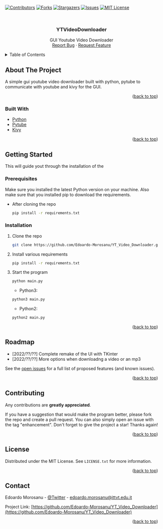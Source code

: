 <div id="top"></div>

[![Contributors][contributors-shield]][contributors-url]
[![Forks][forks-shield]][forks-url]
[![Stargazers][stars-shield]][stars-url]
[![Issues][issues-shield]][issues-url]
[![MIT License][license-shield]][license-url]



<!-- PROJECT LOGO -->
<br />
<div align="center">

<h3 align="center">YTVideoDownloader</h3>

  <p align="center">
    GUI Youtube Video Downloader
    <br>
    <a href="https://github.com/Edoardo-Morosanu/YT_Video_Downloader/issues">Report Bug</a>
    ·
    <a href="https://github.com/Edoardo-Morosanu/YT_Video_Downloader/issues">Request Feature</a>
  </p>
</div>



<!-- TABLE OF CONTENTS -->
<details>
  <summary>Table of Contents</summary>
  <ol>
    <li>
      <a href="#about-the-project">About The Project</a>
      <ul>
        <li><a href="#built-with">Built With</a></li>
      </ul>
    </li>
    <li>
      <a href="#getting-started">Getting Started</a>
      <ul>
        <li><a href="#prerequisites">Prerequisites</a></li>
        <li><a href="#installation">Installation</a></li>
      </ul>
    </li>
    <li><a href="#roadmap">Roadmap</a></li>
    <li><a href="#contributing">Contributing</a></li>
    <li><a href="#license">License</a></li>
    <li><a href="#contact">Contact</a></li>
  </ol>
</details>



<!-- ABOUT THE PROJECT -->
## About The Project

A simple gui youtube video downloader built with python, pytube to communicate with youtube and kivy for the GUI. 

<p align="right">(<a href="#top">back to top</a>)</p>



### Built With

* [Python](https://www.python.org/)
* [Pytube](https://pytube.io/)
* [Kivy](https://kivy.org/)

<p align="right">(<a href="#top">back to top</a>)</p>

## Getting Started
This will guide yout through the installation of the 

### Prerequisites

Make sure you installed the latest Python version on your machine. Also make sure that you installed pip to download the requirements.
* After cloning the repo
  ```sh
  pip install -r requirements.txt
  ```

### Installation

1. Clone the repo
   ```sh
   git clone https://github.com/Edoardo-Morosanu/YT_Video_Downloader.git
   ```
2. Install various requirements
   ```sh
   pip install -r requirements.txt
   ```
3. Start the program
    ```sh
    python main.py
    ```
    - Python3:
    ```sh
    python3 main.py
    ```
    - Python2:
    ```sh
    python2 main.py
   ```


<p align="right">(<a href="#top">back to top</a>)</p>



<!-- ROADMAP -->
## Roadmap

- [2022/??/??] Complete remake of the UI with TKinter
- [2022/??/??] More options when downloadng a video or an mp3

See the [open issues](https://github.com/Edoardo-Morosanu/YT_Video_Downloader/issues) for a full list of proposed features (and known issues).

<p align="right">(<a href="#top">back to top</a>)</p>



<!-- CONTRIBUTING -->
## Contributing

Any contributions are **greatly appreciated**.

If you have a suggestion that would make the program better, please fork the repo and create a pull request. You can also simply open an issue with the tag "enhancement".
Don't forget to give the project a star! Thanks again!

<p align="right">(<a href="#top">back to top</a>)</p>



<!-- LICENSE -->
## License

Distributed under the MIT License. See `LICENSE.txt` for more information.

<p align="right">(<a href="#top">back to top</a>)</p>



<!-- CONTACT -->
## Contact

Edoardo Morosanu - [@Twitter](https://twitter.com/EdoardoMorosanu) - edoardo.morosanu@ittvt.edu.it

Project Link: [https://github.com/Edoardo-Morosanu/YT_Video_Downloader](https://github.com/Edoardo-Morosanu/YT_Video_Downloader)

<p align="right">(<a href="#top">back to top</a>)</p>



<!-- MARKDOWN LINKS & IMAGES -->
<!-- https://www.markdownguide.org/basic-syntax/#reference-style-links -->
[contributors-shield]: https://img.shields.io/github/contributors/Edoardo-Morosanu/YT_Video_Downloader.svg?style=for-the-badge
[contributors-url]: https://github.com/Edoardo-Morosanu/YT_Video_Downloader/graphs/contributors
[forks-shield]: https://img.shields.io/github/forks/Edoardo-Morosanu/YT_Video_Downloader.svg?style=for-the-badge
[forks-url]: https://github.com/Edoardo-Morosanu/YT_Video_Downloader/network/members
[stars-shield]: https://img.shields.io/github/stars/Edoardo-Morosanu/YT_Video_Downloader.svg?style=for-the-badge
[stars-url]: https://github.com/Edoardo-Morosanu/YT_Video_Downloader/stargazers
[issues-shield]: https://img.shields.io/github/issues/Edoardo-Morosanu/YT_Video_Downloader.svg?style=for-the-badge
[issues-url]: https://github.com/Edoardo-Morosanu/YT_Video_Downloader/issues
[license-shield]: https://img.shields.io/github/license/Edoardo-Morosanu/YT_Video_Downloader.svg?style=for-the-badge
[license-url]: https://github.com/Edoardo-Morosanu/YT_Video_Downloader/blob/master/LICENSE.txt
